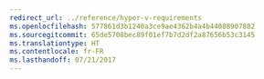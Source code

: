 ```yaml
---
redirect_url: ../reference/hyper-v-requirements
ms.openlocfilehash: 577861d3b1240a3ce9ae4362b4a4b44088907882
ms.sourcegitcommit: 65de5708bec89f01ef7b7d2df2a87656b53c3145
ms.translationtype: HT
ms.contentlocale: fr-FR
ms.lasthandoff: 07/21/2017
---
```

